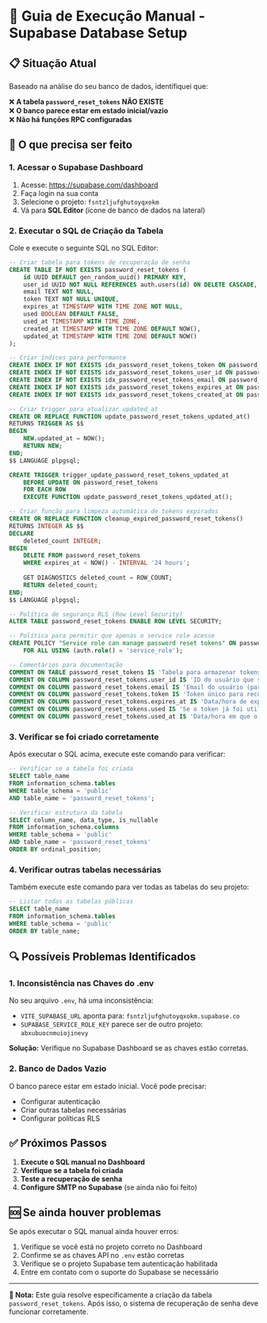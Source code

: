 # 🚀 Guia de Execução Manual - Supabase Database Setup

## 📋 Situação Atual

Baseado na análise do seu banco de dados, identifiquei que:

❌ **A tabela `password_reset_tokens` NÃO EXISTE**  
❌ **O banco parece estar em estado inicial/vazio**  
❌ **Não há funções RPC configuradas**  

## 🎯 O que precisa ser feito

### 1. Acessar o Supabase Dashboard

1. Acesse: https://supabase.com/dashboard
2. Faça login na sua conta
3. Selecione o projeto: `fsntzljufghutoyqxokm`
4. Vá para **SQL Editor** (ícone de banco de dados na lateral)

### 2. Executar o SQL de Criação da Tabela

Cole e execute o seguinte SQL no SQL Editor:

```sql
-- Criar tabela para tokens de recuperação de senha
CREATE TABLE IF NOT EXISTS password_reset_tokens (
    id UUID DEFAULT gen_random_uuid() PRIMARY KEY,
    user_id UUID NOT NULL REFERENCES auth.users(id) ON DELETE CASCADE,
    email TEXT NOT NULL,
    token TEXT NOT NULL UNIQUE,
    expires_at TIMESTAMP WITH TIME ZONE NOT NULL,
    used BOOLEAN DEFAULT FALSE,
    used_at TIMESTAMP WITH TIME ZONE,
    created_at TIMESTAMP WITH TIME ZONE DEFAULT NOW(),
    updated_at TIMESTAMP WITH TIME ZONE DEFAULT NOW()
);

-- Criar índices para performance
CREATE INDEX IF NOT EXISTS idx_password_reset_tokens_token ON password_reset_tokens(token);
CREATE INDEX IF NOT EXISTS idx_password_reset_tokens_user_id ON password_reset_tokens(user_id);
CREATE INDEX IF NOT EXISTS idx_password_reset_tokens_email ON password_reset_tokens(email);
CREATE INDEX IF NOT EXISTS idx_password_reset_tokens_expires_at ON password_reset_tokens(expires_at);
CREATE INDEX IF NOT EXISTS idx_password_reset_tokens_created_at ON password_reset_tokens(created_at);

-- Criar trigger para atualizar updated_at
CREATE OR REPLACE FUNCTION update_password_reset_tokens_updated_at()
RETURNS TRIGGER AS $$
BEGIN
    NEW.updated_at = NOW();
    RETURN NEW;
END;
$$ LANGUAGE plpgsql;

CREATE TRIGGER trigger_update_password_reset_tokens_updated_at
    BEFORE UPDATE ON password_reset_tokens
    FOR EACH ROW
    EXECUTE FUNCTION update_password_reset_tokens_updated_at();

-- Criar função para limpeza automática de tokens expirados
CREATE OR REPLACE FUNCTION cleanup_expired_password_reset_tokens()
RETURNS INTEGER AS $$
DECLARE
    deleted_count INTEGER;
BEGIN
    DELETE FROM password_reset_tokens 
    WHERE expires_at < NOW() - INTERVAL '24 hours';
    
    GET DIAGNOSTICS deleted_count = ROW_COUNT;
    RETURN deleted_count;
END;
$$ LANGUAGE plpgsql;

-- Política de segurança RLS (Row Level Security)
ALTER TABLE password_reset_tokens ENABLE ROW LEVEL SECURITY;

-- Política para permitir que apenas o service role acesse
CREATE POLICY "Service role can manage password reset tokens" ON password_reset_tokens
    FOR ALL USING (auth.role() = 'service_role');

-- Comentários para documentação
COMMENT ON TABLE password_reset_tokens IS 'Tabela para armazenar tokens de recuperação de senha';
COMMENT ON COLUMN password_reset_tokens.user_id IS 'ID do usuário que solicitou a recuperação';
COMMENT ON COLUMN password_reset_tokens.email IS 'Email do usuário (para auditoria)';
COMMENT ON COLUMN password_reset_tokens.token IS 'Token único para recuperação';
COMMENT ON COLUMN password_reset_tokens.expires_at IS 'Data/hora de expiração do token';
COMMENT ON COLUMN password_reset_tokens.used IS 'Se o token já foi utilizado';
COMMENT ON COLUMN password_reset_tokens.used_at IS 'Data/hora em que o token foi utilizado';
```

### 3. Verificar se foi criado corretamente

Após executar o SQL acima, execute este comando para verificar:

```sql
-- Verificar se a tabela foi criada
SELECT table_name 
FROM information_schema.tables 
WHERE table_schema = 'public' 
AND table_name = 'password_reset_tokens';

-- Verificar estrutura da tabela
SELECT column_name, data_type, is_nullable 
FROM information_schema.columns 
WHERE table_schema = 'public' 
AND table_name = 'password_reset_tokens'
ORDER BY ordinal_position;
```

### 4. Verificar outras tabelas necessárias

Também execute este comando para ver todas as tabelas do seu projeto:

```sql
-- Listar todas as tabelas públicas
SELECT table_name 
FROM information_schema.tables 
WHERE table_schema = 'public'
ORDER BY table_name;
```

## 🔍 Possíveis Problemas Identificados

### 1. **Inconsistência nas Chaves do .env**

No seu arquivo `.env`, há uma inconsistência:
- `VITE_SUPABASE_URL` aponta para: `fsntzljufghutoyqxokm.supabase.co`
- `SUPABASE_SERVICE_ROLE_KEY` parece ser de outro projeto: `abxubuocnmuiojinevy`

**Solução:** Verifique no Supabase Dashboard se as chaves estão corretas.

### 2. **Banco de Dados Vazio**

O banco parece estar em estado inicial. Você pode precisar:
- Configurar autenticação
- Criar outras tabelas necessárias
- Configurar políticas RLS

## ✅ Próximos Passos

1. **Execute o SQL manual no Dashboard**
2. **Verifique se a tabela foi criada**
3. **Teste a recuperação de senha**
4. **Configure SMTP no Supabase** (se ainda não foi feito)

## 🆘 Se ainda houver problemas

Se após executar o SQL manual ainda houver erros:

1. Verifique se você está no projeto correto no Dashboard
2. Confirme se as chaves API no `.env` estão corretas
3. Verifique se o projeto Supabase tem autenticação habilitada
4. Entre em contato com o suporte do Supabase se necessário

---

**📝 Nota:** Este guia resolve especificamente a criação da tabela `password_reset_tokens`. Após isso, o sistema de recuperação de senha deve funcionar corretamente.